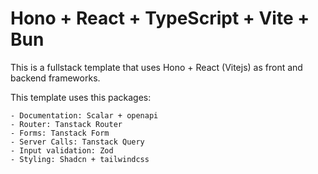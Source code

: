 # Hono + React + TypeScript + Vite + Bun

This is a fullstack template that uses Hono + React (Vitejs) as front and backend frameworks.

This template uses this packages:

    - Documentation: Scalar + openapi
    - Router: Tanstack Router
    - Forms: Tanstack Form
    - Server Calls: Tanstack Query
    - Input validation: Zod
    - Styling: Shadcn + tailwindcss
